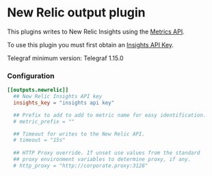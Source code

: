 # New Relic output plugin

This plugins writes to New Relic Insights using the [Metrics API][].

To use this plugin you must first obtain an [Insights API Key][].

Telegraf minimum version: Telegraf 1.15.0

### Configuration
```toml
[[outputs.newrelic]]
  ## New Relic Insights API key
  insights_key = "insights api key"

  ## Prefix to add to add to metric name for easy identification.
  # metric_prefix = ""

  ## Timeout for writes to the New Relic API.
  # timeout = "15s"
  
  ## HTTP Proxy override. If unset use values from the standard
  ## proxy environment variables to determine proxy, if any.
  # http_proxy = "http://corporate.proxy:3128"
```

[Metrics API]: https://docs.newrelic.com/docs/data-ingest-apis/get-data-new-relic/metric-api/introduction-metric-api
[Insights API Key]: https://docs.newrelic.com/docs/apis/get-started/intro-apis/types-new-relic-api-keys#user-api-key
